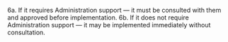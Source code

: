 6a. If it requires Administration support — it must be consulted with them and approved before implementation. 
6b. If it does not require Administration support — it may be implemented immediately without consultation.
